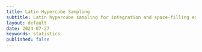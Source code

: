 ```yaml
---
title: Latin Hypercube Sampling
subtitle: Latin hypercube sampling for integration and space-filling experimental design.
layout: default
date: 2024-07-27
keywords: statistics
published: false
---
```

